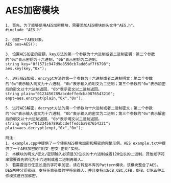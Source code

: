   # AES加密模块

    1. 首先，为了能够使用AES加密模块，需要添加AES模块的头文件"AES.h"。
    #include "AES.h"
    
    2. 创建一个AES对象。
    AES aes=AES();
    
    3. 设置AES加密的密钥，key方法的第一个参数为十六进制或者二进制密钥；第二个参数的"0x"表示密钥为十六进制，"0b"表示密钥为二进制。
    string key="0f1571c947d9e8590cb7add6af7f6798";
    aes.key(key,"0x");  
    
    4. 进行AES加密，encrypt方法的第一个参数为十六进制或者二进制明文；第二个参数的"0x"表示输入明文为十六进制，"0b"表示输入的明文为二进制；第三个参数的"0x"表示加密后的密文以十六进制返回，"0b"表示密文以二进制返回。
    string plain="0123456789abcdeffedcba9876543210";
    enpt=aes.encrypt(plain,"0x","0x");
    
    5. 进行AES解密，decrypt方法的第一个参数为十六进制或者二进制密文；第二个参数的"0x"表示输入密文为十六进制，"0b"表示输入的密文为二进制；第三个参数的"0x"表示解密后的明文以十六进制返回，"0b"表示明文以二进制返回。
    string enpt="0123456789abcdeffedcba987654321";
    plain=aes.decrypt(enpt,"0x","0x");
    
    附注: 
    1. example.cpp中提供了一个使用AES模块加密和解密的完整示例。AES example.txt中提供了一个AES加密的"明文-密文-密钥"实例。
    2. 本模块的明文/密文/密钥输入必须是32位长的十六进制或者128位长的二进制，其他如字符串需要首先转化为十六进制或者二进制再输入。
    3. 若需要进行任意长度的字符串加密，请右转至本库的Pattern模块，该模块整合了AES，DES两种分组密码，支持任意长度的字符串输入，并且支持以ECB,CBC,CFB，OFB，CTR五种工作模式进行加解密。

